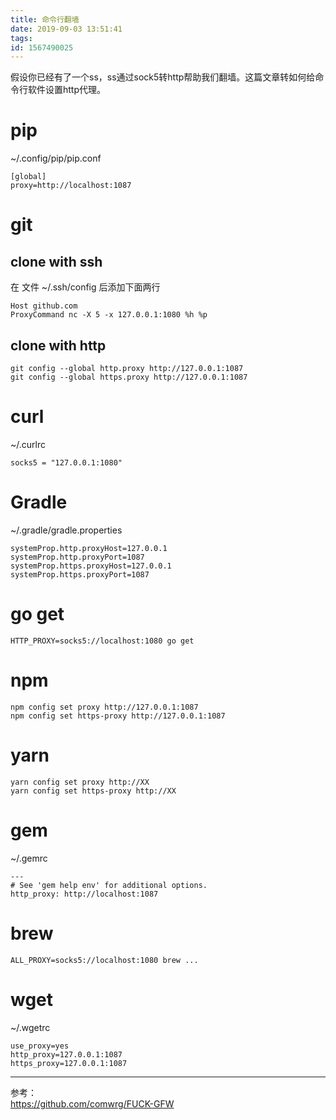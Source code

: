 ```yaml
---
title: 命令行翻墙
date: 2019-09-03 13:51:41
tags:
id: 1567490025
---
```

假设你已经有了一个ss，ss通过sock5转http帮助我们翻墙。这篇文章转如何给命令行软件设置http代理。

# pip
~/.config/pip/pip.conf
```
[global]
proxy=http://localhost:1087
```

# git
## clone with ssh
在 文件 ~/.ssh/config 后添加下面两行
```
Host github.com
ProxyCommand nc -X 5 -x 127.0.0.1:1080 %h %p
```

## clone with http
```
git config --global http.proxy http://127.0.0.1:1087
git config --global https.proxy http://127.0.0.1:1087
```

# curl
~/.curlrc
```
socks5 = "127.0.0.1:1080"
```

# Gradle
~/.gradle/gradle.properties
```
systemProp.http.proxyHost=127.0.0.1
systemProp.http.proxyPort=1087
systemProp.https.proxyHost=127.0.0.1
systemProp.https.proxyPort=1087
```

# go get
```
HTTP_PROXY=socks5://localhost:1080 go get
```

# npm
```
npm config set proxy http://127.0.0.1:1087
npm config set https-proxy http://127.0.0.1:1087
```

# yarn
```
yarn config set proxy http://XX
yarn config set https-proxy http://XX
```

# gem
~/.gemrc
```
---
# See 'gem help env' for additional options.
http_proxy: http://localhost:1087
```

# brew
```
ALL_PROXY=socks5://localhost:1080 brew ...
```

# wget
~/.wgetrc
```
use_proxy=yes
http_proxy=127.0.0.1:1087
https_proxy=127.0.0.1:1087
```

------------------------------
参考：  
https://github.com/comwrg/FUCK-GFW